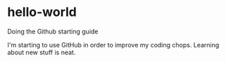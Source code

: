 # hello-world
Doing the Github starting guide 

I'm starting to use GitHub in order to improve my coding chops. Learning about new stuff is neat. 
